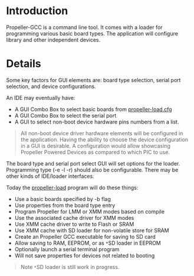# Introduction #

Propeller-GCC is a command line tool. It comes with a loader for programming various basic board types. The application will configure library and other independent devices.

# Details #

Some key factors for GUI elements are: board type selection, serial port selection, and device configurations.

An IDE may eventually have:
  * A GUI Combo Box to select basic boards from [propeller-load.cfg](PropGccLoaderConfig.md)
  * A GUI Combo Box to select the serial port
  * A GUI to select non-boot device hardware pins numbers from a list.

> All non-boot device driver hardware elements will be configured in the application. Having the ability to choose the device configuration in a GUI is desirable. A configuration would allow showcasing Propeller Powered Devices as compared to which PIC to use.

The board type and serial port select GUI will set options for the loader. Programming type (-e -l -r) should also be configurable. There may be other kinds of IDE/loader interfaces.

Today the [propeller-load](PropGccLoader.md) program will do these things:
  * Use a basic boards specified by -b flag
  * Use properties from the board type entry
  * Program Propeller for LMM or XMM modes based on compile
  * Use the associated cache driver for XMM modes
  * Use XMM cache driver to write to Flash or SRAM
  * Use XMM cache with SD loader for non-volatile store for SRAM
  * Create an Propeller GCC executable for saving to SD card
  * Allow saving to RAM, EEPROM, or as `*`SD loader in EEPROM
  * Optionally launch a serial terminal program
  * Will not save properties for devices not related to booting

> Note `*`SD loader is still work in progress.